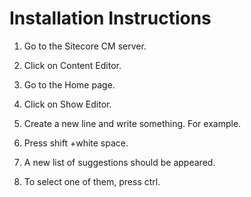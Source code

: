Installation Instructions
=========================

1.  Go to the Sitecore CM server. 

2.  Click on Content Editor.

3.  Go to the Home page.

4.  Click on Show Editor. 

5.  Create a new line and write something. For example.    

6.  Press shift +white space.

7.  A new list of suggestions should be appeared.    

8.  To select one of them, press ctrl.
